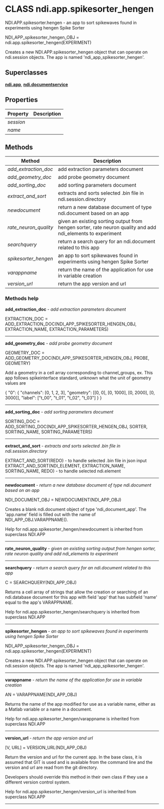 # CLASS ndi.app.spikesorter_hengen

  NDI.APP.spikesorter.hengen - an app to sort spikewaves found in experiments using hengen Spike Sorter
 
  NDI_APP_spikesorter_hengen_OBJ = ndi.app.spikesorter_hengen(EXPERIMENT)
 
  Creates a new NDI.APP.spikesorter_hengen object that can operate on
  ndi.session objects. The app is named 'ndi_app_spikesorter_hengen'.

## Superclasses
**[ndi.app](../app.m.md)**, **[ndi.documentservice](../documentservice.m.md)**

## Properties

| Property | Description |
| --- | --- |
| *session* |  |
| *name* |  |


## Methods 

| Method | Description |
| --- | --- |
| *add_extraction_doc* | add extraction parameters document |
| *add_geometry_doc* | add probe geometry document |
| *add_sorting_doc* | add sorting parameters document |
| *extract_and_sort* | extracts and sorts selected .bin file in ndi.session.directory |
| *newdocument* | return a new database document of type ndi.document based on an app |
| *rate_neuron_quality* | given an existing sorting output from hengen sorter, rate neuron quality and add ndi_elements to experiment |
| *searchquery* | return a search query for an ndi.document related to this app |
| *spikesorter_hengen* | an app to sort spikewaves found in experiments using hengen Spike Sorter |
| *varappname* | return the name of the application for use in variable creation |
| *version_url* | return the app version and url |


### Methods help 

**add_extraction_doc** - *add extraction parameters document*

EXTRACTION_DOC = ADD_EXTRACTION_DOC(NDI_APP_SPIKESORTER_HENGEN_OBJ, EXTRACTION_NAME, EXTRACTION_PARAMETERS)


---

**add_geometry_doc** - *add probe geometry document*

GEOMETRY_DOC = ADD_GEOMETRY_DOC(NDI_APP_SPIKESORTER_HENGEN_OBJ, PROBE, GEOMETRY)
 
  Add a geometry in a cell array corresponding to channel_groups, ex.
  This app follows spikeinterface standard, unknown what the unit of geometry values are
  
  {
  	"0": {
  		"channels": [0, 1, 2, 3],
  		"geometry": [[0, 0], [0, 1000], [0, 2000], [0, 3000]],
  		"label": ["t_00", "t_01", "t_02", "t_03"]
  	}
  }


---

**add_sorting_doc** - *add sorting parameters document*

SORTING_DOC = ADD_SORTING_DOC(NDI_APP_SPIKESORTER_HENGEN_OBJ, SORTER, SORTING_NAME, SORTING_PARAMETERS)


---

**extract_and_sort** - *extracts and sorts selected .bin file in ndi.session.directory*

EXTRACT_AND_SORT(REDO) - to handle selected .bin file in json input
  EXTRACT_AND_SORT(NDI_ELEMENT, EXTRACTION_NAME, SORTING_NAME, REDO) - to handle selected ndi.element


---

**newdocument** - *return a new database document of type ndi.document based on an app*

NDI_DOCUMENT_OBJ = NEWDOCUMENT(NDI_APP_OBJ)
 
  Creates a blank ndi.document object of type 'ndi_document_app'. The 'app.name' field
  is filled out with the name of NDI_APP_OBJ.VARAPPNAME().

Help for ndi.app.spikesorter_hengen/newdocument is inherited from superclass NDI.APP


---

**rate_neuron_quality** - *given an existing sorting output from hengen sorter, rate neuron quality and add ndi_elements to experiment*




---

**searchquery** - *return a search query for an ndi.document related to this app*

C = SEARCHQUERY(NDI_APP_OBJ)
 
  Returns a cell array of strings that allow the creation or searching of an
  ndi.database document for this app with field 'app' that has subfield 'name' equal
  to the app's VARAPPNAME.

Help for ndi.app.spikesorter_hengen/searchquery is inherited from superclass NDI.APP


---

**spikesorter_hengen** - *an app to sort spikewaves found in experiments using hengen Spike Sorter*

NDI_APP_spikesorter_hengen_OBJ = ndi.app.spikesorter_hengen(EXPERIMENT)
 
  Creates a new NDI.APP.spikesorter_hengen object that can operate on
  ndi.session objects. The app is named 'ndi_app_spikesorter_hengen'.


---

**varappname** - *return the name of the application for use in variable creation*

AN = VARAPPNAME(NDI_APP_OBJ)
 
  Returns the name of the app modified for use as a variable name, either as
  a Matlab variable or a name in a document.

Help for ndi.app.spikesorter_hengen/varappname is inherited from superclass NDI.APP


---

**version_url** - *return the app version and url*

[V, URL] = VERSION_URL(NDI_APP_OBJ)
 
  Return the version and url for the current app. In the base class,
  it is assumed that GIT is used and is available from the command line
  and the version and url are read from the git directory.
 
  Developers should override this method in their own class if they use a 
  different version control system.

Help for ndi.app.spikesorter_hengen/version_url is inherited from superclass NDI.APP


---

